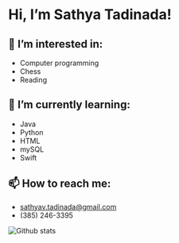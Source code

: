 # Hi, I’m Sathya Tadinada!

## 👀 I’m interested in:
  - Computer programming
  - Chess
  - Reading
## 🌱 I’m currently learning:
  - Java
  - Python
  - HTML
  - mySQL
  - Swift
## 📫 How to reach me:
  - sathyav.tadinada@gmail.com
  - (385) 246-3395

![Github stats](https://github-readme-stats.vercel.app/api?username=SathyaTadinada&theme=darcula)
<!---
SathyaTadinada/SathyaTadinada is a ✨ special ✨ repository because its `README.md` (this file) appears on your GitHub profile.
You can click the Preview link to take a look at your changes.
--->
